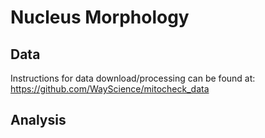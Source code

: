 # Nucleus Morphology

## Data

Instructions for data download/processing can be found at: https://github.com/WayScience/mitocheck_data

## Analysis
